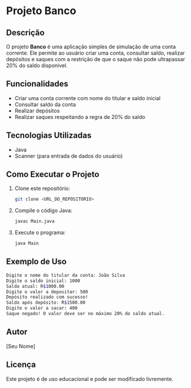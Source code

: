 # Projeto Banco

## Descrição
O projeto **Banco** é uma aplicação simples de simulação de uma conta corrente. Ele permite ao usuário criar uma conta, consultar saldo, realizar depósitos e saques com a restrição de que o saque não pode ultrapassar 20% do saldo disponível.

## Funcionalidades
- Criar uma conta corrente com nome do titular e saldo inicial
- Consultar saldo da conta
- Realizar depósitos
- Realizar saques respeitando a regra de 20% do saldo

## Tecnologias Utilizadas
- Java
- Scanner (para entrada de dados do usuário)

## Como Executar o Projeto
1. Clone este repositório:
   ```bash
   git clone <URL_DO_REPOSITORIO>
   ```
2. Compile o código Java:
   ```bash
   javac Main.java
   ```
3. Execute o programa:
   ```bash
   java Main
   ```

## Exemplo de Uso
```bash
Digite o nome do titular da conta: João Silva
Digite o saldo inicial: 1000
Saldo atual: R$1000.00
Digite o valor a depositar: 500
Depósito realizado com sucesso!
Saldo após depósito: R$1500.00
Digite o valor a sacar: 400
Saque negado! O valor deve ser no máximo 20% do saldo atual.
```

## Autor
[Seu Nome]

## Licença
Este projeto é de uso educacional e pode ser modificado livremente.
